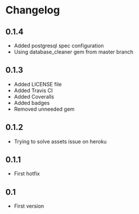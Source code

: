 Changelog
=========

0.1.4
-----
* Added postgresql spec configuration
* Using database_cleaner gem from master branch

0.1.3
-----
* Added LICENSE file
* Added Travis CI
* Added Coveralls
* Added badges
* Removed unneeded gem

0.1.2
-----
* Trying to solve assets issue on heroku

0.1.1
-----
* First hotfix

0.1
---
* First version
